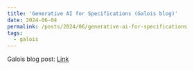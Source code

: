 ```yaml
---
title: 'Generative AI for Specifications (Galois blog)'
date: 2024-06-04
permalink: /posts/2024/06/generative-ai-for-specifications
tags:
  - galois
---
```


Galois blog post: [Link](https://galois.com/articles/generative-ai-for-specifications/)